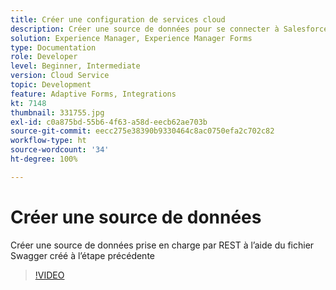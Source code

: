```yaml
---
title: Créer une configuration de services cloud
description: Créer une source de données pour se connecter à Salesforce à l’aide des informations d’identification OAuth
solution: Experience Manager, Experience Manager Forms
type: Documentation
role: Developer
level: Beginner, Intermediate
version: Cloud Service
topic: Development
feature: Adaptive Forms, Integrations
kt: 7148
thumbnail: 331755.jpg
exl-id: c0a875bd-55b6-4f63-a58d-eecb62ae703b
source-git-commit: eecc275e38390b9330464c8ac0750efa2c702c82
workflow-type: ht
source-wordcount: '34'
ht-degree: 100%

---
```


# Créer une source de données

Créer une source de données prise en charge par REST à l’aide du fichier Swagger créé à l’étape précédente

>[!VIDEO](https://video.tv.adobe.com/v/331755?quality=12&learn=on)
